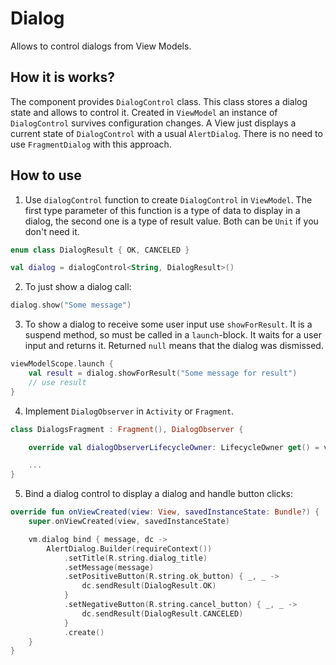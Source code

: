 # Dialog

Allows to control dialogs from View Models.

## How it is works?
The component provides `DialogControl` class. This class stores a dialog state and allows to control it. Created in `ViewModel` an instance of `DialogControl` survives configuration changes. A View just displays a current state of `DialogControl` with a usual `AlertDialog`. There is no need to use `FragmentDialog` with this approach.


## How to use

1. Use `dialogControl` function to create `DialogControl` in `ViewModel`. The first type parameter of this function is a type of data to display in a dialog, the second one is a type of result value. Both can be `Unit` if you don't need it.

```kotlin
enum class DialogResult { OK, CANCELED }

val dialog = dialogControl<String, DialogResult>()
```

2. To just show a dialog call:
```kotlin
dialog.show("Some message")
```

3. To show a dialog to receive some user input use `showForResult`. It is a suspend method, so must be called in a `launch`-block. It waits for a user input and returns it. Returned `null` means that the dialog was dismissed.
```kotlin
viewModelScope.launch {
    val result = dialog.showForResult("Some message for result")
    // use result
}
```

4. Implement `DialogObserver` in `Activity` or `Fragment`.
```kotlin
class DialogsFragment : Fragment(), DialogObserver {

    override val dialogObserverLifecycleOwner: LifecycleOwner get() = viewLifecycleOwner

    ...
}
```

5. Bind a dialog control to display a dialog and handle button clicks:
```kotlin
override fun onViewCreated(view: View, savedInstanceState: Bundle?) {
    super.onViewCreated(view, savedInstanceState)

    vm.dialog bind { message, dc ->
        AlertDialog.Builder(requireContext())
            .setTitle(R.string.dialog_title)
            .setMessage(message)
            .setPositiveButton(R.string.ok_button) { _, _ ->
                dc.sendResult(DialogResult.OK)
            }
            .setNegativeButton(R.string.cancel_button) { _, _ ->
                dc.sendResult(DialogResult.CANCELED)
            }
            .create()
    }
}
```
